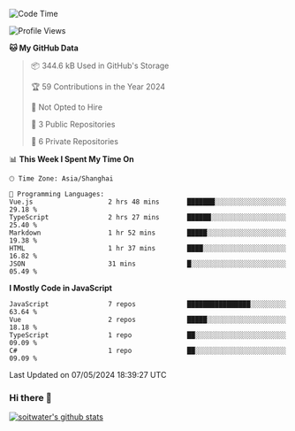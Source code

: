 <!--START_SECTION:waka-->
![Code Time](http://img.shields.io/badge/Code%20Time-3%2C418%20hrs%2010%20mins-blue)

![Profile Views](http://img.shields.io/badge/Profile%20Views-0-blue)

**🐱 My GitHub Data** 

> 📦 344.6 kB Used in GitHub's Storage 
 > 
> 🏆 59 Contributions in the Year 2024
 > 
> 🚫 Not Opted to Hire
 > 
> 📜 3 Public Repositories 
 > 
> 🔑 6 Private Repositories 
 > 
📊 **This Week I Spent My Time On** 

```text
🕑︎ Time Zone: Asia/Shanghai

💬 Programming Languages: 
Vue.js                   2 hrs 48 mins       ███████░░░░░░░░░░░░░░░░░░   29.18 % 
TypeScript               2 hrs 27 mins       ██████░░░░░░░░░░░░░░░░░░░   25.40 % 
Markdown                 1 hr 52 mins        █████░░░░░░░░░░░░░░░░░░░░   19.38 % 
HTML                     1 hr 37 mins        ████░░░░░░░░░░░░░░░░░░░░░   16.82 % 
JSON                     31 mins             █░░░░░░░░░░░░░░░░░░░░░░░░   05.49 % 
```

**I Mostly Code in JavaScript** 

```text
JavaScript               7 repos             ████████████████░░░░░░░░░   63.64 % 
Vue                      2 repos             █████░░░░░░░░░░░░░░░░░░░░   18.18 % 
TypeScript               1 repo              ██░░░░░░░░░░░░░░░░░░░░░░░   09.09 % 
C#                       1 repo              ██░░░░░░░░░░░░░░░░░░░░░░░   09.09 % 
```




 Last Updated on 07/05/2024 18:39:27 UTC
<!--END_SECTION:waka-->

### Hi there 👋
[![soitwater's github stats](https://github-readme-stats.vercel.app/api?username=soitwater)](https://github.com/soitwater/github-readme-stats)
